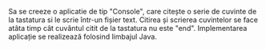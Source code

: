 Sa se creeze o aplicatie de tip "Console", care citește o serie de cuvinte de la tastatura si le scrie într-un fișier text. 
Citirea și scrierea cuvintelor se face atâta timp cât cuvântul citit de la tastatura nu este "end".
Implementarea aplicație se realizează folosind limbajul Java.
